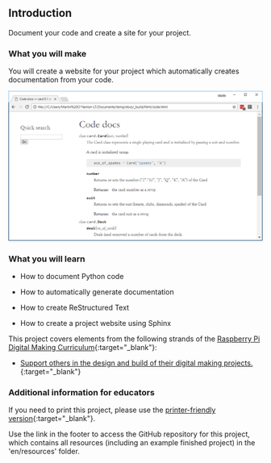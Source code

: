 ## Introduction

Document your code and create a site for your project.

### What you will make

You will create a website for your project which automatically creates documentation from your code.

![project website](images/project_website.PNG)

### What you will learn

+ How to document Python code

+ How to automatically generate documentation

+ How to create ReStructured Text

+ How to create a project website using Sphinx

This project covers elements from the following strands of the [Raspberry Pi Digital Making Curriculum](http://rpf.io/curriculum){:target="_blank"}:

+ [Support others in the design and build of their digital making projects.](https://www.raspberrypi.org/curriculum/strand/developer){:target="_blank"}

### Additional information for educators

If you need to print this project, please use the [printer-friendly version](https://projects.raspberrypi.org/en/projects/documenting-your-code/print){:target="_blank"}.

Use the link in the footer to access the GitHub repository for this project, which contains all resources (including an example finished project) in the 'en/resources' folder.
